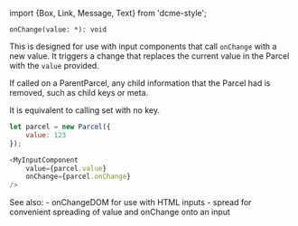 import {Box, Link, Message, Text} from 'dcme-style';

```flow
onChange(value: *): void
```

This is designed for use with input components that call `onChange` with a new value.
It triggers a change that replaces the current value in the Parcel with the `value` provided.

If called on a ParentParcel, any child information that the Parcel had is removed, such as child keys or meta.

It is equivalent to calling <Link href="#set">set</Link> with no key.

```js
let parcel = new Parcel({
    value: 123
});

<MyInputComponent
    value={parcel.value}
    onChange={parcel.onChange}
/>

```

<Box modifier="margin">
    <Message>See also:
        <Text element="div">- <Link href="#onChangeDOM">onChangeDOM</Link> for use with HTML inputs</Text>
        <Text element="div">- <Link href="#spread">spread</Link> for convenient spreading of value and onChange onto an input</Text>
    </Message>
</Box>
